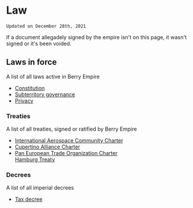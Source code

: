 # Law
`Updated on December 28th, 2021`

If a document allegadely signed by the empire isn't on this page, it wasn't signed or it's been voided.
## Laws in force
A list of all laws active in Berry Empire
<ul>
  <li><a href="./constitution">Constitution</a></li>
  <li><a href="./territory">Subterritory governance</a></li>
  <li><a href="./privacy">Privacy</a></li>
</ul>

### Treaties
A list of all treaties, signed or ratified by Berry Empire
<ul>
  <li><a href="./treaty/1_iac_charter.html">International Aerospace Community Charter</a></li>
  <li><a href="./treaty/2_ca_charter.html">Cupertino Alliance Charter</a></li>
  <li><a href="./treaty/3_peto_charter.html">Pan European Trade Organization Charter</a></li
  <li><a href="./treaty/4_hamburg.html">Hamburg Treaty</a></li>
</ul>

### Decrees
A list of all imperial decrees
<ul>
  <li><a href="./tax.html">Tax decree</a></li>
</ul>
